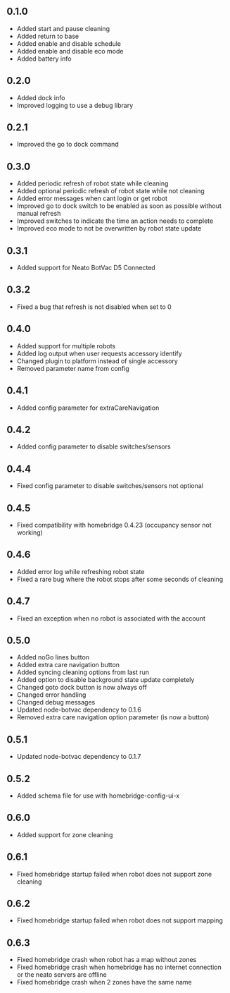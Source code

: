 ## 0.1.0

* Added start and pause cleaning
* Added return to base
* Added enable and disable schedule
* Added enable and disable eco mode
* Added battery info

## 0.2.0

* Added dock info
* Improved logging to use a debug library

## 0.2.1

* Improved the go to dock command

## 0.3.0

* Added periodic refresh of robot state while cleaning
* Added optional periodic refresh of robot state while not cleaning
* Added error messages when cant login or get robot
* Improved go to dock switch to be enabled as soon as possible without manual refresh
* Improved switches to indicate the time an action needs to complete
* Improved eco mode to not be overwritten by robot state update

## 0.3.1

* Added support for Neato BotVac D5 Connected

## 0.3.2

* Fixed a bug that refresh is not disabled when set to 0

## 0.4.0

* Added support for multiple robots
* Added log output when user requests accessory identify
* Changed plugin to platform instead of single accessory
* Removed parameter name from config

## 0.4.1

* Added config parameter for extraCareNavigation

## 0.4.2

* Added config parameter to disable switches/sensors

## 0.4.4

* Fixed config parameter to disable switches/sensors not optional

## 0.4.5

* Fixed compatibility with homebridge 0.4.23 (occupancy sensor not working)

## 0.4.6

* Added error log while refreshing robot state
* Fixed a rare bug where the robot stops after some seconds of cleaning

## 0.4.7

* Fixed an exception when no robot is associated with the account

## 0.5.0

* Added noGo lines button
* Added extra care navigation button
* Added syncing cleaning options from last run
* Added option to disable background state update completely
* Changed goto dock button is now always off
* Changed error handling
* Changed debug messages
* Updated node-botvac dependency to 0.1.6
* Removed extra care navigation option parameter (is now a button)

## 0.5.1

* Updated node-botvac dependency to 0.1.7

## 0.5.2

* Added schema file for use with homebridge-config-ui-x

## 0.6.0

* Added support for zone cleaning

## 0.6.1

* Fixed homebridge startup failed when robot does not support zone cleaning

## 0.6.2

* Fixed homebridge startup failed when robot does not support mapping

## 0.6.3

* Fixed homebridge crash when robot has a map without zones
* Fixed homebridge crash when homebridge has no internet connection or the neato servers are offline
* Fixed homebridge crash when 2 zones have the same name